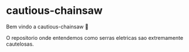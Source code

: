 # cautious-chainsaw

Bem vindo a cautious-chainsaw :tada:

O repositorio onde entendemos como serras eletricas sao extremamente cautelosas.
